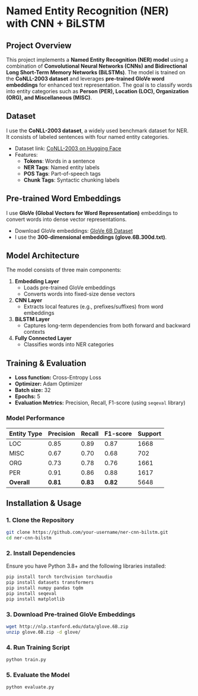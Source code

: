 # Named Entity Recognition (NER) with CNN + BiLSTM

## Project Overview

This project implements a **Named Entity Recognition (NER) model** using a combination of **Convolutional Neural Networks (CNNs) and Bidirectional Long Short-Term Memory Networks (BiLSTMs)**. The model is trained on the **CoNLL-2003 dataset** and leverages **pre-trained GloVe word embeddings** for enhanced text representation. The goal is to classify words into entity categories such as **Person (PER), Location (LOC), Organization (ORG), and Miscellaneous (MISC)**.

## Dataset

I use the **CoNLL-2003 dataset**, a widely used benchmark dataset for NER. It consists of labeled sentences with four named entity categories.

- Dataset link: [CoNLL-2003 on Hugging Face](https://huggingface.co/datasets/conll2003)
- Features:
  - **Tokens**: Words in a sentence
  - **NER Tags**: Named entity labels
  - **POS Tags**: Part-of-speech tags
  - **Chunk Tags**: Syntactic chunking labels

## Pre-trained Word Embeddings

I use **GloVe (Global Vectors for Word Representation)** embeddings to convert words into dense vector representations.

- Download GloVe embeddings: [GloVe 6B Dataset](https://nlp.stanford.edu/projects/glove/)
- I use the **300-dimensional embeddings (glove.6B.300d.txt)**.

## Model Architecture

The model consists of three main components:

1. **Embedding Layer**
   - Loads pre-trained GloVe embeddings
   - Converts words into fixed-size dense vectors
2. **CNN Layer**
   - Extracts local features (e.g., prefixes/suffixes) from word embeddings
3. **BiLSTM Layer**
   - Captures long-term dependencies from both forward and backward contexts
4. **Fully Connected Layer**
   - Classifies words into NER categories

## Training & Evaluation

- **Loss function:** Cross-Entropy Loss
- **Optimizer:** Adam Optimizer
- **Batch size:** 32
- **Epochs:** 5
- **Evaluation Metrics:** Precision, Recall, F1-score (using `seqeval` library)

### Model Performance

| Entity Type | Precision | Recall   | F1-score | Support |
| ----------- | --------- | -------- | -------- | ------- |
| LOC         | 0.85      | 0.89     | 0.87     | 1668    |
| MISC        | 0.67      | 0.70     | 0.68     | 702     |
| ORG         | 0.73      | 0.78     | 0.76     | 1661    |
| PER         | 0.91      | 0.86     | 0.88     | 1617    |
| **Overall** | **0.81**  | **0.83** | **0.82** | 5648    |

## Installation & Usage

### 1. Clone the Repository

```bash
git clone https://github.com/your-username/ner-cnn-bilstm.git
cd ner-cnn-bilstm
```

### 2. Install Dependencies
Ensure you have Python 3.8+ and the following libraries installed:
```bash
pip install torch torchvision torchaudio
pip install datasets transformers
pip install numpy pandas tqdm
pip install seqeval
pip install matplotlib
```

### 3. Download Pre-trained GloVe Embeddings

```bash
wget http://nlp.stanford.edu/data/glove.6B.zip
unzip glove.6B.zip -d glove/
```

### 4. Run Training Script

```bash
python train.py
```

### 5. Evaluate the Model

```bash
python evaluate.py
```
